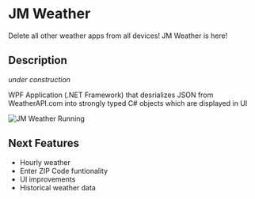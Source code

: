 # JM Weather
Delete all other weather apps from all devices! JM Weather is here!

## Description
*under construction*

WPF Application (.NET Framework) that desrializes JSON from WeatherAPI.com into strongly typed C# objects which are displayed in UI


![JM Weather Running](https://media.giphy.com/media/tokpUd3i4P9Ygf0yW8/giphy.gif)

## Next Features
- Hourly weather
- Enter ZIP Code funtionality
- UI improvements
- Historical weather data

